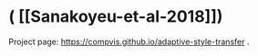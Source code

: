 # ( [[Sanakoyeu-et-al-2018]])


Project page: https://compvis.github.io/adaptive-style-transfer .



